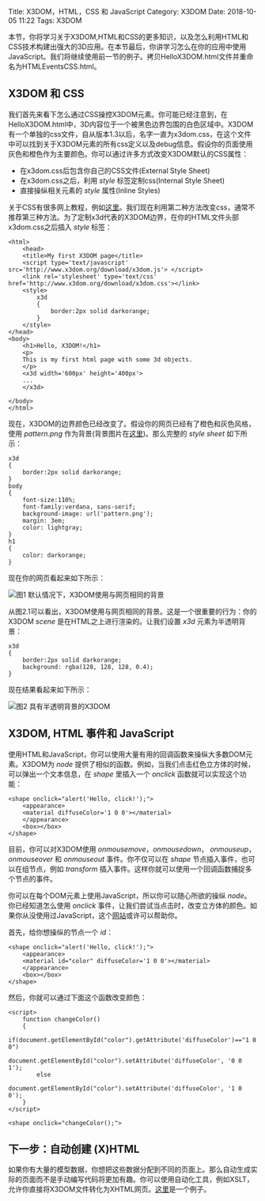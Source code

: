 Title: X3DOM，HTML，CSS 和 JavaScript
Category: X3DOM
Date: 2018-10-05 11:22
Tags: X3DOM

本节，你将学习关于X3DOM,HTML和CSS的更多知识，以及怎么利用HTML和CSS技术构建出强大的3D应用。在本节最后，你讲学习怎么在你的应用中使用JavaScript。我们将继续使用前一节的例子。拷贝HelloX3DOM.html文件并重命名为HTMLEventsCSS.html。

## X3DOM 和 CSS

我们首先来看下怎么通过CSS操控X3DOM元素。你可能已经注意到，在HelloX3DOM.html中，3D内容位于一个被黑色边界包围的白色区域中。X3DOM有一个单独的css文件，自从版本1.3以后，名字一直为x3dom.css，在这个文件中可以找到关于X3DOM元素的所有css定义以及debug信息。假设你的页面使用灰色和橙色作为主要颜色。你可以通过许多方式改变X3DOM默认的CSS属性：

- 在x3dom.css后包含你自己的CSS文件(External Style Sheet)
- 在x3dom.css之后，利用 *style* 标签定制css(Internal
Style Sheet)
- 直接操纵相关元素的 *style* 属性(Inline Styles)

关于CSS有很多网上教程，例如[这里](http://www.w3schools.com/css/css_howto.asp)。我们现在利用第二种方法改变css，通常不推荐第三种方法。为了定制x3d代表的X3DOM边界，在你的HTML文件头部x3dom.css之后插入 *style* 标签：
```
<html>
    <head>
    <title>My first X3DOM page</title>
    <script type='text/javascript' src='http://www.x3dom.org/download/x3dom.js'> </script>
    <link rel='stylesheet' type='text/css' href='http://www.x3dom.org/download/x3dom.css'></link>
    <style>
        x3d
        {
            border:2px solid darkorange;
        }
    </style>
</head>
<body>
    <h1>Hello, X3DOM!</h1>
    <p>
    This is my first html page with some 3d objects.
    </p>
    <x3d width='600px' height='400px'>
    ...
    </x3d>

</body>
</html>
```
现在，X3DOM的边界颜色已经改变了。假设你的网页已经有了橙色和灰色风格，使用 *pattern.png* 作为背景(背景图片在[这里](https://doc.x3dom.org/tutorials/basics/htmlCSS/pattern.png))。那么完整的 *style sheet* 如下所示：
```
x3d
{
    border:2px solid darkorange;
}
body
{
    font-size:110%;
    font-family:verdana, sans-serif;
    background-image: url('pattern.png');
    margin: 3em;
    color: lightgray;
}
h1
{
    color: darkorange;
}
```
现在你的网页看起来如下所示：

![图1  默认情况下，X3DOM使用与网页相同的背景]({filename}/images/fig5.png)

从图2.1可以看出，X3DOM使用与网页相同的背景。这是一个很重要的行为：你的X3DOM *scene* 是在HTML之上进行渲染的。让我们设置 *x3d* 元素为半透明背景：
```
x3d
{
    border:2px solid darkorange;
    background: rgba(128, 128, 128, 0.4);
}
```
现在结果看起来如下所示：

![图2  具有半透明背景的X3DOM]({filename}/images/fig6.png)

## X3DOM, HTML 事件和 JavaScript

使用HTML和JavaScript，你可以使用大量有用的回调函数来操纵大多数DOM元素。X3DOM为 *node* 提供了相似的函数。例如，当我们点击红色立方体的时候，可以弹出一个文本信息，在 *shape* 里插入一个 *onclick* 函数就可以实现这个功能：
```
<shape onclick="alert('Hello, click!');">
    <appearance>
    <material diffuseColor='1 0 0'></material>
    </appearance>
    <box></box>
</shape>
```

目前，你可以对X3DOM使用 *onmousemove*，*onmousedown*， *onmouseup*，*onmouseover* 和 *onmouseout* 事件。你不仅可以在 *shape* 节点插入事件，也可以在组节点，例如 *transform* 插入事件。这样你就可以使用一个回调函数捕捉多个节点的事件。

你可以在每个DOM元素上使用JavaScript，所以你可以随心所欲的操纵 *node*。你已经知道怎么使用 *onclick* 事件，让我们尝试当点击时，改变立方体的颜色。如果你从没使用过JavaScript，这个[网站](http://www.w3schools.com/js/default.asp)或许可以帮助你。

首先，给你想操纵的节点一个 *id*：
```
<shape onclick="alert('Hello, click!');">
    <appearance>
    <material id="color" diffuseColor='1 0 0'></material>
    </appearance>
    <box></box>
</shape>
```
然后，你就可以通过下面这个函数改变颜色：
```
<script>
    function changeColor()
    {
        if(document.getElementById("color").getAttribute('diffuseColor')=="1 0 0")
            document.getElementById("color").setAttribute('diffuseColor', '0 0 1');
        else
            document.getElementById("color").setAttribute('diffuseColor', '1 0 0');
    }
</script>
```
```
<shape onclick="changeColor();">
```

## 下一步：自动创建 (X)HTML

如果你有大量的模型数据，你想把这些数据分配到不同的页面上。那么自动生成实际的页面而不是手动编写代码将更加有趣。你可以使用自动化工具，例如XSLT，允许你直接将X3DOM文件转化为XHTML网页。[这里](http://www.web3d.org/x3d/stylesheets/X3dToXhtmlStylesheetExamples.zip)是一个例子。
